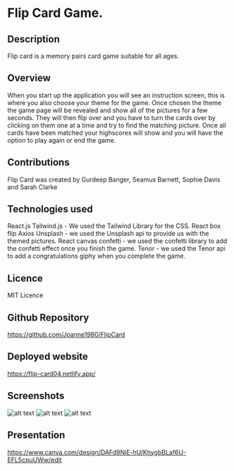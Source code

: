# Flip Card Game.

## Description
Flip card is a memory pairs card game suitable for all ages. 

## Overview
When you start up the application you will see an instruction screen, this is where you also choose your theme
for the game. Once chosen the theme the game page will be revealed and show all of the pictures for a few seconds. 
They will then flip over and you have to turn the cards over by clicking on them one at a time and try to find the matching picture. 
Once all cards have been matched your highscores will show and you will have the option to play again or end the game. 

## Contributions
Flip Card was created by Gurdeep Banger, Seamus Barnett, Sophie Davis and Sarah Clarke

## Technologies used
React.js
Tailwind.js - We used the Tailwind Library for the CSS.
React box flip
Axios
Unsplash - we used the Unsplash api to provide us with the themed pictures.
React canvas confetti - we used the confetti library to add the confetti effect once you finish the game.
Tenor - we used the Tenor api to add a congratulations giphy when you complete the game.


## Licence
MIT Licence

## Github Repository
https://github.com/Joanne1980/FlipCard

## Deployed website
https://flip-card04.netlify.app/

## Screenshots
![alt text](https://user-images.githubusercontent.com/117310251/227307074-b0e1cd16-5eea-492d-940d-8407b71519d5.png)
![alt text](https://user-images.githubusercontent.com/117310251/227308505-d79a5ad9-20ec-4fb0-9284-af9e2927ed7b.png)
![alt text](https://user-images.githubusercontent.com/117310251/227307122-9f291e31-1a19-4629-a2fa-fbebbd5f0a72.png)

## Presentation
https://www.canva.com/design/DAFd9NiE-hU/KhygbBLaf6U-EFL5cpuUWw/edit
